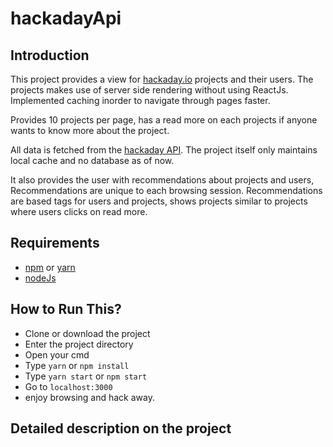 # hackadayApi

## Introduction
This project provides a view for [hackaday.io](https://hackaday.io) projects and their users. The projects makes use of server side rendering without using ReactJs. Implemented caching inorder to navigate through pages faster.

Provides 10 projects per page, has a read more on each projects if anyone wants to know more about the project. 

All data is fetched from the [hackaday API](https://dev.hackaday.io/doc/api). The project itself only maintains local cache and no database as of now.

It also provides the user with recommendations about projects and users, Recommendations are unique to each browsing session. Recommendations are based tags for users and projects, shows projects similar to projects where users clicks on read more.

## Requirements
* [npm](https://www.npmjs.com/) or [yarn](https://yarnpkg.com/en/)
* [nodeJs](https://nodejs.org/en/)

## How to Run This?
* Clone or download the project
* Enter the project directory
* Open your cmd
* Type `yarn` or `npm install`
* Type `yarn start` or `npm start`
* Go to `localhost:3000`
* enjoy browsing and hack away.

## Detailed description on the project
